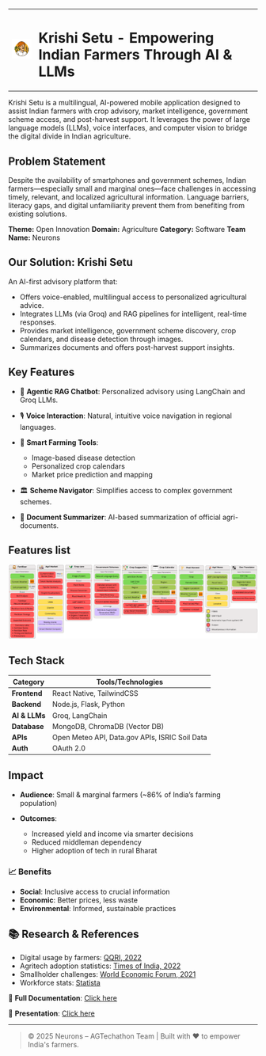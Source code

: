 

<table align="center">
    <tr>
        <td><img src="images/logo.jpg" alt="Krishi-setu Logo" width="100"/></td>
        <td><h1>Krishi Setu - Empowering Indian Farmers Through AI & LLMs</h1></td>
    </tr>
</table>

Krishi Setu is a multilingual, AI-powered mobile application designed to assist Indian farmers with crop advisory, market intelligence, government scheme access, and post-harvest support. It leverages the power of large language models (LLMs), voice interfaces, and computer vision to bridge the digital divide in Indian agriculture.

## Problem Statement

Despite the availability of smartphones and government schemes, Indian farmers—especially small and marginal ones—face challenges in accessing timely, relevant, and localized agricultural information. Language barriers, literacy gaps, and digital unfamiliarity prevent them from benefiting from existing solutions.

**Theme:** Open Innovation
**Domain:** Agriculture
**Category:** Software
**Team Name:** Neurons

## Our Solution: Krishi Setu

An AI-first advisory platform that:

- Offers voice-enabled, multilingual access to personalized agricultural advice.
- Integrates LLMs (via Groq) and RAG pipelines for intelligent, real-time responses.
- Provides market intelligence, government scheme discovery, crop calendars, and disease detection through images.
- Summarizes documents and offers post-harvest support insights.

## Key Features

- 🧠 **Agentic RAG Chatbot**: Personalized advisory using LangChain and Groq LLMs.
- 🎙️ **Voice Interaction**: Natural, intuitive voice navigation in regional languages.
- 🌾 **Smart Farming Tools**:

  - Image-based disease detection
  - Personalized crop calendars
  - Market price prediction and mapping

- 🏛️ **Scheme Navigator**: Simplifies access to complex government schemes.
- 📄 **Document Summarizer**: AI-based summarization of official agri-documents.

## Features list 
![features](images/features.png)

## Tech Stack

| Category      | Tools/Technologies                             |
| ------------- | ---------------------------------------------- |
| **Frontend**  | React Native, TailwindCSS                      |
| **Backend**   | Node.js, Flask, Python                         |
| **AI & LLMs** | Groq, LangChain                                |
| **Database**  | MongoDB, ChromaDB (Vector DB)                  |
| **APIs**      | Open Meteo API, Data.gov APIs, ISRIC Soil Data |
| **Auth**      | OAuth 2.0                                      |

## Impact

- **Audience**: Small & marginal farmers (\~86% of India’s farming population)
- **Outcomes**:

  - Increased yield and income via smarter decisions
  - Reduced middleman dependency
  - Higher adoption of tech in rural Bharat

### 📈 Benefits

- **Social**: Inclusive access to crucial information
- **Economic**: Better prices, less waste
- **Environmental**: Informed, sustainable practices

## 📚 Research & References

- Digital usage by farmers: [QQRI, 2022](https://qqri.com/2022/11/02/digital-usage-trends-amongst-indian-farmers/)
- Agritech adoption statistics: [Times of India, 2022](https://timesofindia.indiatimes.com/blogs/voices/are-farmers-really-harvesting-the-power-of-tech-the-real-tech-penetration-that-has-touched-bharat/)
- Smallholder challenges: [World Economic Forum, 2021](https://www.weforum.org/stories/2021/06/agri-tech-innovation-can-improve-value-capture-and-transform-ecosystem-for-india-s-small-farmers/)
- Workforce stats: [Statista](https://www.statista.com/chart/32259/indias-workforce/)

📄 **Full Documentation**: [Click here](https://docs.google.com/document/d/1__oHD9MiGU6J3u8ourg6Wyi7kaoEhabBT_3RpOP5_RU/edit?tab=t.0)

📄 **Presentation**: [Click here](https://docs.google.com/presentation/d/13Km54XeRY22BMwDwPikW5dWK7EgTp-_XC8qnFXp0X6M/edit?usp=sharing)

---

> © 2025 Neurons – AGTechathon Team | Built with ❤️ to empower India's farmers.
